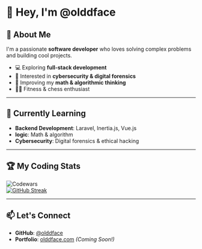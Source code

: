 # 👋 Hey, I'm @olddface  

## 🚀 About Me  
I'm a passionate **software developer** who loves solving complex problems and building cool projects.  

- 💻 Exploring **full-stack development**   
- 🔐 Interested in **cybersecurity & digital forensics**  
- 🔢 Improving my **math & algorithmic thinking**  
- 🏋️‍♂️ Fitness & chess enthusiast  

---

## 📖 Currently Learning  
- **Backend Development**: Laravel, Inertia.js, Vue.js  
- **logic**: Math & algorithm  
- **Cybersecurity**: Digital forensics & ethical hacking  

---

## 🏆 My Coding Stats  

![Codewars](https://github.r2v.ch/codewars?user=olddface&name=true&top_languages=true&stroke=%23b362ff&theme=purple_dark)  
[![GitHub Streak](https://streak-stats.demolab.com/?user=olddface&theme=dark)](https://git.io/streak-stats)  

---

## 📫 Let's Connect  
- **GitHub**: [@olddface](https://github.com/olddface)  
- **Portfolio**: [olddface.com](https://olddface.com) *(Coming Soon!)*  
